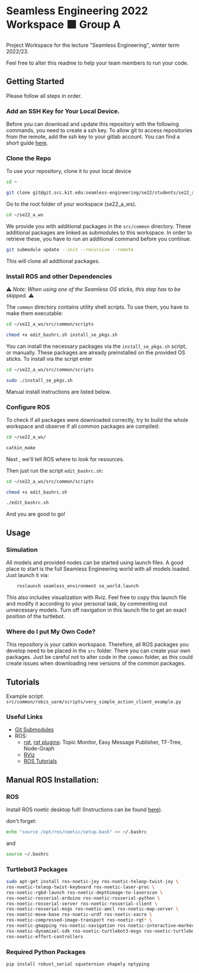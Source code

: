 # Seamless Engineering 2022 Workspace 🟩 Group A
Project Workspace for the lecture "Seamless Engineering", winter term 2022/23.

Feel free to alter this readme to help your team members to run your code.

## Getting Started
Please follow all steps in order.

### Add an SSH Key for Your Local Device.
Before you can download and update this repository with the following commands, you need to create a ssh key.
To allow git to access repositories from the remote, add the ssh key to your gitlab account. You can find a short guide [here](https://medium.com/devops-with-valentine/2021-how-to-your-ssh-key-for-gitlab-on-linux-1b94e2a3a49a).

### Clone the Repo
To use your repository, clone it to your local device

```bash
cd ~
```
```bash
git clone git@git.scc.kit.edu:seamless-engineering/se22/students/se22_a_ws.git
``` 
Go to the root folder of your workspace (se22_a_ws).
```bash
cd ~/se22_a_ws
```

We provide you with additional packages in the `src/common` directory.
These additional packages are linked as submodules to this workspace.
In order to retrieve these, you have to run an additional command before you continue.

```bash
git submodule update --init --recursive --remote
```
This will clone all additional packages.

### Install ROS and other Dependencies
⚠️ *Note: When using one of the Seamless OS sticks, this step has to be skipped.* ⚠️


The `common` directory contains utility shell scripts. To use them, you have to make them executable:
```bash
cd ~/se22_a_ws/src/common/scripts
```
```bash
chmod +x edit_bashrc.sh install_se_pkgs.sh
```

You can install the necessary packages via the `install_se_pkgs.sh` script, or manually. These packages are already
preinstalled on the provided OS sticks. To install via the script enter
```bash
cd ~/se22_a_ws/src/common/scripts
```
```bash
sudo ./install_se_pkgs.sh
```
Manual install instructions are listed below.

### Configure ROS
To check if all packages were downloaded correctly, try to build the whole workspace and observe if all 
common packages are compiled:
```bash
cd ~/se22_a_ws/
```
```bash
catkin_make
```

Next , we'll tell ROS where to look for resources. 

Then just run the script `edit_bashrc.sh`:

```bash
cd ~/se22_a_ws/src/common/scripts
```
```bash
chmod +x edit_bashrc.sh
```
```bash
./edit_bashrc.sh
```

And you are good to go!

## Usage

### Simulation
All models and provided nodes can be started using launch files. A good place to start is the full Seamless Engineering
world with all models loaded. Just launch it via:
```bash
    roslaunch seamless_environment se_world.launch
```
This also includes visualization with Rviz.
Feel free to copy this launch file and modify it according to your personal task,
by commenting out unnecessary models.
Turn off navigation in this launch file to get an exact position of the turtlebot.

### Where do I put My Own Code?
This repository is your catkin workspace. Therefore, all ROS packages you develop need to be placed in the `src` folder.
There you can create your own packages. Just be careful not to alter code in the `common` folder, as this could create issues 
when downloading new versions of the common packages.

## Tutorials
Example script: `src/common/robis_uarm/scripts/very_simple_action_client_example.py`

### Useful Links
- [Git Submodules](https://www.vogella.com/tutorials/GitSubmodules/article.html)
- ROS:
  - [rqt](http://wiki.ros.org/rqt), [rqt plugins](http://wiki.ros.org/rqt/Plugins): Topic Monitor, Easy Message Publisher, TF-Tree, Node-Graph
  - [RViz](http://wiki.ros.org/rviz)
  - [ROS Tutorials](http://wiki.ros.org/ROS/Tutorials)


## Manual ROS Installation:

### ROS
Install ROS noetic desktop full!
(Instructions can be found [here](http://wiki.ros.org/noetic/Installation/Ubuntu)).

don't forget:
```bash
echo "source /opt/ros/noetic/setup.bash" >> ~/.bashrc
```
and
```bash
source ~/.bashrc    
```

### Turtlebot3 Packages
```bash
sudo apt-get install ros-noetic-joy ros-noetic-teleop-twist-joy \
ros-noetic-teleop-twist-keyboard ros-noetic-laser-proc \
ros-noetic-rgbd-launch ros-noetic-depthimage-to-laserscan \
ros-noetic-rosserial-arduino ros-noetic-rosserial-python \
ros-noetic-rosserial-server ros-noetic-rosserial-client \
ros-noetic-rosserial-msgs ros-noetic-amcl ros-noetic-map-server \
ros-noetic-move-base ros-noetic-urdf ros-noetic-xacro \
ros-noetic-compressed-image-transport ros-noetic-rqt* \
ros-noetic-gmapping ros-noetic-navigation ros-noetic-interactive-markers \
ros-noetic-dynamixel-sdk ros-noetic-turtlebot3-msgs ros-noetic-turtlebot3 \
ros-noetic-effort-controllers
```

### Required Python Packages
```bash
pip install robust_serial squaternion shapely nptyping
```
